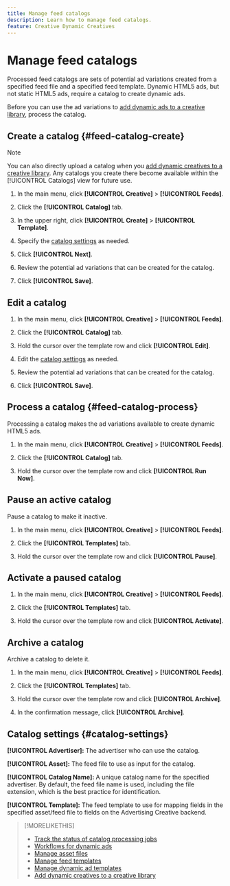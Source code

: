 ```yaml
---
title: Manage feed catalogs
description: Learn how to manage feed catalogs.
feature: Creative Dynamic Creatives
---
```

# Manage feed catalogs

Processed feed catalogs are sets of potential ad variations created from a specified feed file and a specified feed template. Dynamic HTML5 ads, but not static HTML5 ads, require a catalog to create dynamic ads.

Before you can use the ad variations to [add dynamic ads to a creative library](/help/creative/creative-libraries/creative-add-dynamic.md), process the catalog.

## Create a catalog {#feed-catalog-create}

>[!NOTE]
>
>You can also directly upload a catalog when you [add dynamic creatives to a creative library](/help/creative/creative-libraries/creative-add-dynamic.md). Any catalogs you create there become available within the [!UICONTROL Catalogs] view for future use.

1. In the main menu, click **[!UICONTROL Creative]** > **[!UICONTROL Feeds]**.

1. Click the **[!UICONTROL Catalog]** tab.

1. In the upper right, click  **[!UICONTROL Create]** >  **[!UICONTROL Template]**.

1. Specify the [catalog settings](#catalog-settings) as needed.

1. Click **[!UICONTROL Next]**.

1. Review the potential ad variations that can be created for the catalog.

1. Click **[!UICONTROL Save]**.

## Edit a catalog

1. In the main menu, click **[!UICONTROL Creative]** > **[!UICONTROL Feeds]**.

1. Click the **[!UICONTROL Catalog]** tab.

1. Hold the cursor over the template row and click **[!UICONTROL Edit]**.

1. Edit the [catalog settings](#catalog-settings) as needed.

1. Review the potential ad variations that can be created for the catalog.

1. Click **[!UICONTROL Save]**.

## Process a catalog {#feed-catalog-process}

Processing a catalog makes the ad variations available to create dynamic HTML5 ads.

1. In the main menu, click **[!UICONTROL Creative]** > **[!UICONTROL Feeds]**.

1. Click the **[!UICONTROL Catalog]** tab.

1. Hold the cursor over the template row and click **[!UICONTROL Run Now]**.

## Pause an active catalog

Pause a catalog to make it inactive.<!-- Can you Activate it again? -->

1. In the main menu, click **[!UICONTROL Creative]** > **[!UICONTROL Feeds]**.

1. Click the **[!UICONTROL Templates]** tab.

1. Hold the cursor over the template row and click **[!UICONTROL Pause]**.

<!-- Verify if this is available:  1. In the confirmation message, click **[!UICONTROL Pause]**. -->

## Activate a paused catalog

<!-- Verify if this is available. -->

1. In the main menu, click **[!UICONTROL Creative]** > **[!UICONTROL Feeds]**.

1. Click the **[!UICONTROL Templates]** tab.

1. Hold the cursor over the template row and click **[!UICONTROL Activate]**.

## Archive a catalog

Archive a catalog to delete it.

1. In the main menu, click **[!UICONTROL Creative]** > **[!UICONTROL Feeds]**.

1. Click the **[!UICONTROL Templates]** tab.

1. Hold the cursor over the template row and click **[!UICONTROL Archive]**.

1. In the confirmation message, click **[!UICONTROL Archive]**.

## Catalog settings {#catalog-settings}

**[!UICONTROL Advertiser]:** The advertiser who can use the catalog.

**[!UICONTROL Asset]:** The feed file to use as input for the catalog.

**[!UICONTROL Catalog Name]:** A unique catalog name for the specified advertiser. By default, the feed file name is used, including the file extension, which is the best practice for identification.<!-- must it have a file extension? -->

**[!UICONTROL Template]:** The feed template to use for mapping fields in the specified asset/feed file to fields on the Advertising Creative backend.

>[!MORELIKETHIS]
>
>* [Track the status of catalog processing jobs](/help/creative/feeds/job-status-track.md)
>* [Workflows for dynamic ads](/help/creative/introduction/workflow-dynamic-ads.md)
>* [Manage asset files](/help/creative/feeds/asset-manage.md)
>* [Manage feed templates](/help/creative/feeds/feed-template-manage.md)
>* [Manage dynamic ad templates](/help/creative/ad-templates/ad-template-manage.md)
>* [Add dynamic creatives to a creative library](/help/creative/creative-libraries/creative-add-dynamic.md)

